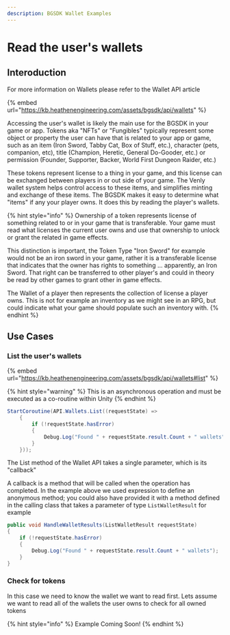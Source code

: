 ```yaml
---
description: BGSDK Wallet Examples
---
```


# Read the user's wallets

## Interoduction

For more information on Wallets please refer to the Wallet API article

{% embed url="https://kb.heathenengineering.com/assets/bgsdk/api/wallets" %}

Accessing the user's wallet is likely the main use for the BGSDK in your game or app. Tokens aka "NFTs" or "Fungibles" typically represent some object or property the user can have that is related to your app or game, such as an item (Iron Sword, Tabby Cat, Box of Stuff, etc.), character (pets, companion, etc), title (Champion, Heretic, General Do-Gooder, etc.) or permission (Founder, Supporter, Backer, World First Dungeon Raider, etc.)

These tokens represent license to a thing in your game, and this license can be exchanged between players in or out side of your game. The Venly wallet system helps control access to these items, and simplifies minting and exchange of these items. The BGSDK makes it easy to determine what "items" if any your player owns. It does this by reading the player's wallets.

{% hint style="info" %}
Ownership of a token represents license of something related to or in your game that is transferable. Your game must read what licenses the current user owns and use that ownership to unlock or grant the related in game effects.

This distinction is important, the Token Type "Iron Sword" for example would not be an iron sword in your game, rather it is a transferable license that indicates that the owner has rights to something ... apparently, an Iron Sword. That right can be transferred to other player's and could in theory be read by other games to grant other in game effects.

The Wallet of a player then represents the collection of license a player owns. This is not for example an inventory as we might see in an RPG, but could indicate what your game should populate such an inventory with.
{% endhint %}

## Use Cases

### List the user's wallets

{% embed url="https://kb.heathenengineering.com/assets/bgsdk/api/wallets#list" %}

{% hint style="warning" %}
This is an asynchronous operation and must be executed as a co-routine within Unity
{% endhint %}

```csharp
StartCoroutine(API.Wallets.List((requestState) =>
    {
        if (!requestState.hasError)
        {
            Debug.Log("Found " + requestState.result.Count + " wallets");
        }
    }));
```

The List method of the Wallet API takes a single parameter, which is its "callback"

A callback is a method that will be called when the operation has completed. In the example above we used expression to define an anonymous method; you could also have provided it with a method defined in the calling class that takes a parameter of type `ListWalletResult` for example

```csharp
public void HandleWalletResults(ListWalletResult requestState)
{
    if (!requestState.hasError)
    {
        Debug.Log("Found " + requestState.result.Count + " wallets");
    }
}
```

### Check for tokens

In this case we need to know the wallet we want to read first. Lets assume we want to read all of the wallets the user owns to check for all owned tokens

{% hint style="info" %}
Example Coming Soon!
{% endhint %}
